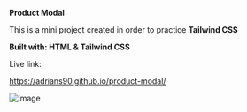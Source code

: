 **Product Modal**

This is a mini project created in order to practice **Tailwind CSS**

**Built with: HTML & Tailwind CSS**

Live link:

https://adrians90.github.io/product-modal/

![image](https://github.com/adrians90/product-modal/assets/128593202/2d65c997-1480-44be-8da0-16493abf2eac)
